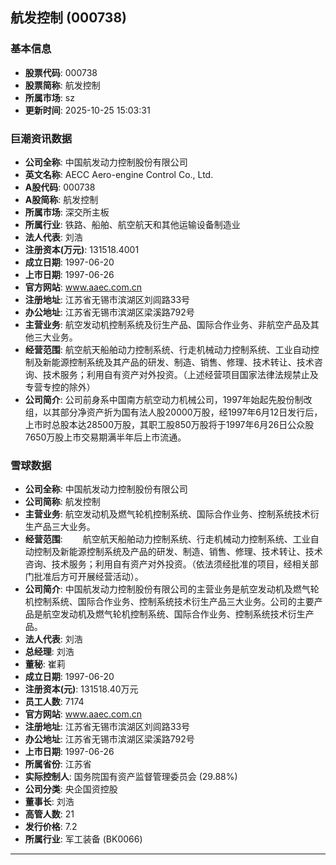 ## 航发控制 (000738)

### 基本信息

- **股票代码**: 000738
- **股票简称**: 航发控制
- **所属市场**: sz
- **更新时间**: 2025-10-25 15:03:31

### 巨潮资讯数据

- **公司全称**: 中国航发动力控制股份有限公司
- **英文名称**: AECC Aero-engine Control Co., Ltd.
- **A股代码**: 000738
- **A股简称**: 航发控制
- **所属市场**: 深交所主板
- **所属行业**: 铁路、船舶、航空航天和其他运输设备制造业
- **法人代表**: 刘浩
- **注册资本(万元)**: 131518.4001
- **成立日期**: 1997-06-20
- **上市日期**: 1997-06-26
- **官方网站**: www.aaec.com.cn
- **注册地址**: 江苏省无锡市滨湖区刘闾路33号
- **办公地址**: 江苏省无锡市滨湖区梁溪路792号
- **主营业务**: 航空发动机控制系统及衍生产品、国际合作业务、非航空产品及其他三大业务。
- **经营范围**: 航空航天船舶动力控制系统、行走机械动力控制系统、工业自动控制及新能源控制系统及其产品的研发、制造、销售、修理、技术转让、技术咨询、技术服务；利用自有资产对外投资。（上述经营项目国家法律法规禁止及专营专控的除外）
- **公司简介**: 公司前身系中国南方航空动力机械公司，1997年始起先股份制改组，以其部分净资产折为国有法人股20000万股，经1997年6月12日发行后，上市时总股本达28500万股，其职工股850万股将于1997年6月26日公众股7650万股上市交易期满半年后上市流通。

### 雪球数据

- **公司全称**: 中国航发动力控制股份有限公司
- **公司简称**: 航发控制
- **主营业务**: 航空发动机及燃气轮机控制系统、国际合作业务、控制系统技术衍生产品三大业务。
- **经营范围**: 　　航空航天船舶动力控制系统、行走机械动力控制系统、工业自动控制及新能源控制系统及产品的研发、制造、销售、修理、技术转让、技术咨询、技术服务；利用自有资产对外投资。（依法须经批准的项目，经相关部门批准后方可开展经营活动）。
- **公司简介**: 中国航发动力控制股份有限公司的主营业务是航空发动机及燃气轮机控制系统、国际合作业务、控制系统技术衍生产品三大业务。公司的主要产品是航空发动机及燃气轮机控制系统、国际合作业务、控制系统技术衍生产品。
- **法人代表**: 刘浩
- **总经理**: 刘浩
- **董秘**: 崔莉
- **成立日期**: 1997-06-20
- **注册资本(元)**: 131518.40万元
- **员工人数**: 7174
- **官方网站**: www.aaec.com.cn
- **注册地址**: 江苏省无锡市滨湖区刘闾路33号
- **办公地址**: 江苏省无锡市滨湖区梁溪路792号
- **上市日期**: 1997-06-26
- **所属省份**: 江苏省
- **实际控制人**: 国务院国有资产监督管理委员会 (29.88%)
- **公司分类**: 央企国资控股
- **董事长**: 刘浩
- **高管人数**: 21
- **发行价格**: 7.2
- **所属行业**: 军工装备 (BK0066)

---